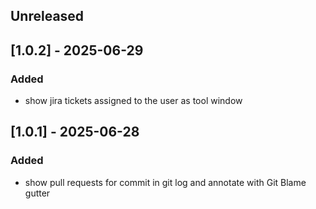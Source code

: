 ## Unreleased
## [1.0.2] - 2025-06-29
### Added
- show jira tickets assigned to the user as tool window
## [1.0.1] - 2025-06-28
### Added
- show pull requests for commit in git log and annotate with Git Blame gutter 
